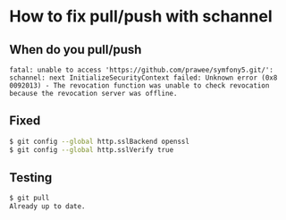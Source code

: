 # How to fix pull/push with schannel

## When do you pull/push

`fatal: unable to access 'https://github.com/prawee/symfony5.git/': schannel: next InitializeSecurityContext failed: Unknown error (0x8
0092013) - The revocation function was unable to check revocation because the revocation server was offline.`

## Fixed

```bash
$ git config --global http.sslBackend openssl
$ git config --global http.sslVerify true
```

## Testing

```bash
$ git pull
Already up to date.
```
